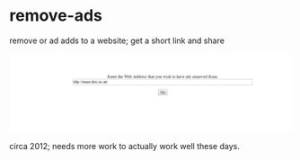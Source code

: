 # remove-ads
remove or ad adds to a website; get a short link and share

![screen](https://github.com/steveseguin/remove-ads/blob/master/screen.jpg?raw=true)


circa 2012; needs more work to actually work well these days.
